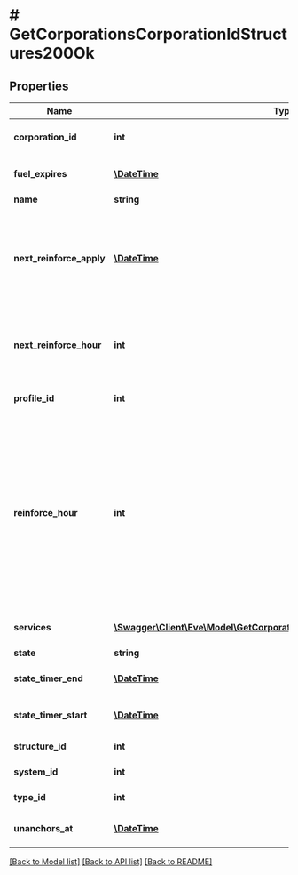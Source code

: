 # # GetCorporationsCorporationIdStructures200Ok

## Properties

Name | Type | Description | Notes
------------ | ------------- | ------------- | -------------
**corporation_id** | **int** | ID of the corporation that owns the structure |
**fuel_expires** | [**\DateTime**](\DateTime.md) | Date on which the structure will run out of fuel | [optional]
**name** | **string** | The structure name | [optional]
**next_reinforce_apply** | [**\DateTime**](\DateTime.md) | The date and time when the structure&#39;s newly requested reinforcement times (e.g. next_reinforce_hour and next_reinforce_day) will take effect | [optional]
**next_reinforce_hour** | **int** | The requested change to reinforce_hour that will take effect at the time shown by next_reinforce_apply | [optional]
**profile_id** | **int** | The id of the ACL profile for this citadel |
**reinforce_hour** | **int** | The hour of day that determines the four hour window when the structure will randomly exit its reinforcement periods and become vulnerable to attack against its armor and/or hull. The structure will become vulnerable at a random time that is +/- 2 hours centered on the value of this property | [optional]
**services** | [**\Swagger\Client\Eve\Model\GetCorporationsCorporationIdStructuresService[]**](GetCorporationsCorporationIdStructuresService.md) | Contains a list of service upgrades, and their state | [optional]
**state** | **string** | state string |
**state_timer_end** | [**\DateTime**](\DateTime.md) | Date at which the structure will move to it&#39;s next state | [optional]
**state_timer_start** | [**\DateTime**](\DateTime.md) | Date at which the structure entered it&#39;s current state | [optional]
**structure_id** | **int** | The Item ID of the structure |
**system_id** | **int** | The solar system the structure is in |
**type_id** | **int** | The type id of the structure |
**unanchors_at** | [**\DateTime**](\DateTime.md) | Date at which the structure will unanchor | [optional]

[[Back to Model list]](../../README.md#models) [[Back to API list]](../../README.md#endpoints) [[Back to README]](../../README.md)

